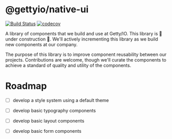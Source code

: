 # @gettyio/native-ui
[![Build Status](https://travis-ci.org/gettyio/native-ui.svg?branch=master)](https://travis-ci.org/gettyio/native-ui)
[![codecov](https://codecov.io/gh/gettyio/native-ui/branch/master/graph/badge.svg)](https://codecov.io/gh/gettyio/native-ui)

A library of components that we build and use at Getty/IO. This library is :construction: under construction :construction:. We'll actively incrementing this library as we build new components at our company.

The purpose of this library is to improve component reusability between our projects. Contributions are welcome, though we'll curate the components to achieve a standard of quality and utility of the components.

# Roadmap
  * [ ] develop a style system using a default theme
  * [ ] develop basic typography components
  * [ ] develop basic layout components
  * [ ] develop basic form components

